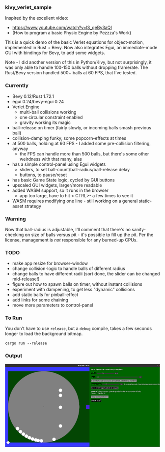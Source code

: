 ### kivy_verlet_sample

Inspired by the excellent video:

- https://www.youtube.com/watch?v=lS_qeBy3aQI
- (How to program a basic Physic Engine by Pezzza's Work)

This is a quick demo of the basic Verlet equations for object-motion,
implemented in Rust + Bevy. Now also integrates Egui, an immediate-mode GUI with 
bindings for Bevy, to add some widgets.

Note - I did another version of this in Python/Kivy, but not surprisingly,
it was only able to handle 100-150 balls without dropping framerate. The
Rust/Bevy version handled 500+ balls at 60 FPS, that I've tested.

### Currently
 - Bevy 0.12/Rust 1.72.1
 - egui 0.24/bevy-egui 0.24
 - Verlet Engine
   - multi-ball collisions working
   - one circular constraint enabled
   - gravity working its magic
 - ball-release on timer (fairly slowly, or incoming balls smash previous ball)
 - collision-damping funky, some popcorn-effects at times
 - at 500 balls, holding at 60 FPS - I added some pre-collision filtering, anyway
   - the FPS can handle more than 500 balls, but there's some other weirdness with that many, alas
 - has a simple control-panel using Egui widgets
   - sliders, to set ball-count/ball-radius/ball-release delay
   - buttons, to pause/reset
 - has basic Game State logic, cycled by GUI buttons
 - upscaled GUI widgets, larger/more readable
 - added WASM support, so it runs in the browser
   - app too large, have to hit < CTRL>- a few times to see it
 - WASM requires modifying one line - still working on a general static-asset strategy

### Warning
Now that ball-radius is adjustable, I'll comment that there's no sanity-checking
on size of balls versus pit - it's possible to fill up the pit. Per the license,
management is *not* responsible for any burned-up CPUs.

### TODO
 - make app resize for browser-window
 - change collision-logic to handle balls of different radius
 - change balls to have different radii (sort done, the slider can be changed mid-release!)
 - figure out how to spawn balls on timer, without instant collisions
 - experiment with dampening, to get less "dynamic" collisions
 - add static balls for pinball-effect
 - add links for some chaining
 - move more parameters to control-panel

### To Run
You don't have to use `release`, but a `debug` compile, takes a few seconds
longer to load the background bitmap.

    cargo run --release

### Output
![](Screenshot.png)
